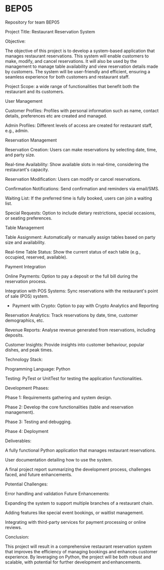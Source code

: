 # BEP05
Repository for team BEP05

Project Title: Restaurant Reservation System

Objective:

The objective of this project is to develop a system-based application that manages restaurant reservations. This system will enable customers to make, modify, and cancel reservations. It will also be used by the management to manage table availability and view reservation details made by customers. The system will be user-friendly and efficient, ensuring a seamless experience for both customers and restaurant staff.

Project Scope: a wide range of functionalities that benefit both the restaurant and its customers.

User Management

Customer Profiles: Profiles with personal information such as name, contact details, preferences etc are created and managed.

Admin Profiles: Different levels of access are created for restaurant staff, e.g., admin.

Reservation Management

Reservation Creation: Users can make reservations by selecting date, time, and party size.

Real-time Availability: Show available slots in real-time, considering the restaurant's capacity.

Reservation Modification: Users can modify or cancel reservations.

Confirmation Notifications: Send confirmation and reminders via email/SMS.

Waiting List: If the preferred time is fully booked, users can join a waiting list.

Special Requests: Option to include dietary restrictions, special occasions, or seating preferences.

Table Management

Table Assignment: Automatically or manually assign tables based on party size and availability.

Real-time Table Status: Show the current status of each table (e.g., occupied, reserved, available).

Payment Integration

Online Payments: Option to pay a deposit or the full bill during the reservation process.

Integration with POS Systems: Sync reservations with the restaurant's point of sale (POS) system.

- Payment with Crypto: Option to pay with Crypto 
Analytics and Reporting

Reservation Analytics: Track reservations by date, time, customer demographics, etc.

Revenue Reports: Analyse revenue generated from reservations, including deposits.

Customer Insights: Provide insights into customer behaviour, popular dishes, and peak times.

Technology Stack:

Programming Language: Python

Testing: PyTest or UnitTest for testing the application functionalities.

Development Phases:

Phase 1: Requirements gathering and system design.

Phase 2: Develop the core functionalities (table and reservation management).

Phase 3: Testing and debugging.

Phase 4: Deployment

Deliverables:

A fully functional Python application that manages restaurant reservations.

User documentation detailing how to use the system.

A final project report summarizing the development process, challenges faced, and future enhancements.

Potential Challenges:

Error handling and validation
Future Enhancements:

Expanding the system to support multiple branches of a restaurant chain.

Adding features like special event bookings, or waitlist management.

Integrating with third-party services for payment processing or online reviews.

Conclusion:

This project will result in a comprehensive restaurant reservation system that improves the efficiency of managing bookings and enhances customer experience. By leveraging on Python, the project will be both robust and scalable, with potential for further development and enhancements.
